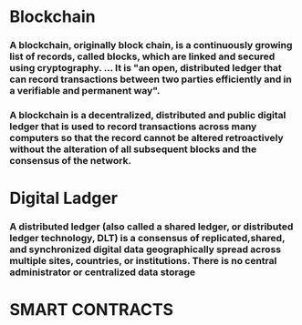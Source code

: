 # Blockchain

### A blockchain, originally block chain, is a continuously growing list of records, called blocks, which are linked and secured using cryptography. ... It is "an open, distributed ledger that can record transactions between two parties efficiently and in a verifiable and permanent way".

### A blockchain is a decentralized, distributed and public digital ledger that is used to record transactions across many computers so that the record cannot be altered retroactively without the alteration of all subsequent blocks and the consensus of the network.

# Digital Ladger

### A distributed ledger (also called a shared ledger, or distributed ledger technology, DLT) is a consensus of replicated,shared, and synchronized digital data geographically spread across multiple sites, countries, or institutions. There is no central administrator or centralized data storage 

# SMART CONTRACTS
